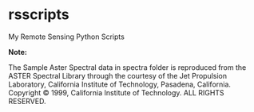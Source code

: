 rsscripts
=========

My Remote Sensing  Python Scripts

**Note:**

The Sample Aster Spectral data in spectra folder is reproduced from the ASTER Spectral Library through 
the courtesy of the Jet Propulsion Laboratory, California Institute of Technology, Pasadena, California. 
Copyright © 1999, California Institute of Technology. ALL RIGHTS RESERVED.
